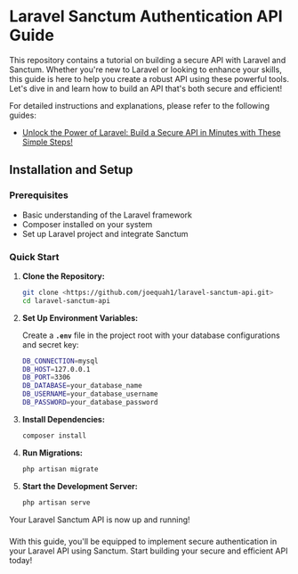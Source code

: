 # Laravel Sanctum Authentication API Guide

This repository contains a tutorial on building a secure API with Laravel and Sanctum. Whether you're new to Laravel or looking to enhance your skills, this guide is here to help you create a robust API using these powerful tools. Let's dive in and learn how to build an API that's both secure and efficient!

For detailed instructions and explanations, please refer to the following guides:

- [Unlock the Power of Laravel: Build a Secure API in Minutes with These Simple Steps!](https://www.fastdt.app/2024/04/28/unlock-the-power-of-laravel-build-a-secure-api-in-minutes-with-these-simple-steps/)

## Installation and Setup

### Prerequisites

- Basic understanding of the Laravel framework
- Composer installed on your system
- Set up Laravel project and integrate Sanctum

### Quick Start

1. **Clone the Repository:**
    
    ```bash
    git clone <https://github.com/joequah1/laravel-sanctum-api.git>
    cd laravel-sanctum-api
    
    ```
    
2. **Set Up Environment Variables:**
    
    Create a **`.env`** file in the project root with your database configurations and secret key:
    
    ```bash
    DB_CONNECTION=mysql
    DB_HOST=127.0.0.1
    DB_PORT=3306
    DB_DATABASE=your_database_name
    DB_USERNAME=your_database_username
    DB_PASSWORD=your_database_password
    ```
    
3. **Install Dependencies:**
    
    ```bash
    composer install
    ```
    
4. **Run Migrations:**
    
    ```bash
    php artisan migrate
    ```
    
5. **Start the Development Server:**
    
    ```bash
    php artisan serve
    ```
    

Your Laravel Sanctum API is now up and running!

### 

With this guide, you'll be equipped to implement secure authentication in your Laravel API using Sanctum. Start building your secure and efficient API today!